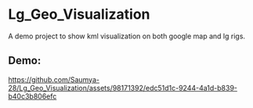 # Lg_Geo_Visualization
 A demo project to show kml visualization on both google map and lg rigs.
 <h2>Demo:</h2>

https://github.com/Saumya-28/Lg_Geo_Visualization/assets/98171392/edc51d1c-9244-4a1d-b839-b40c3b806efc

